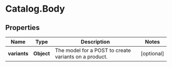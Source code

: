 # Catalog.Body

## Properties
Name | Type | Description | Notes
------------ | ------------- | ------------- | -------------
**variants** | **Object** | The model for a POST to create variants on a product.  | [optional] 
